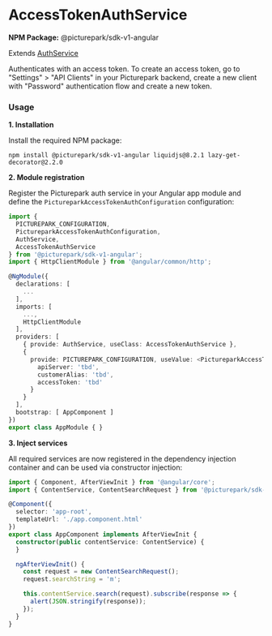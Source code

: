 # AccessTokenAuthService

**NPM Package:** @picturepark/sdk-v1-angular

Extends [AuthService](AuthService.md)

Authenticates with an access token. To create an access token, go to "Settings" > "API Clients" in your Picturepark backend, create a new client with "Password" authentication flow and create a new token.

### Usage

**1. Installation**

Install the required NPM package:

```
npm install @picturepark/sdk-v1-angular liquidjs@8.2.1 lazy-get-decorator@2.2.0
```

**2. Module registration**

Register the Picturepark auth service in your Angular app module and define the `PictureparkAccessTokenAuthConfiguration` configuration:

```typescript
import {
  PICTUREPARK_CONFIGURATION,
  PictureparkAccessTokenAuthConfiguration,
  AuthService,
  AccessTokenAuthService
} from '@picturepark/sdk-v1-angular';
import { HttpClientModule } from '@angular/common/http';

@NgModule({
  declarations: [
    ...
  ],
  imports: [
    ...,
    HttpClientModule
  ],
  providers: [
    { provide: AuthService, useClass: AccessTokenAuthService },
    {
      provide: PICTUREPARK_CONFIGURATION, useValue: <PictureparkAccessTokenAuthConfiguration>{
        apiServer: 'tbd',
        customerAlias: 'tbd',
        accessToken: 'tbd'
      }
    }
  ],
  bootstrap: [ AppComponent ]
})
export class AppModule { }
```

**3. Inject services**

All required services are now registered in the dependency injection container and can be used via constructor injection:

```typescript
import { Component, AfterViewInit } from '@angular/core';
import { ContentService, ContentSearchRequest } from '@picturepark/sdk-v1-angular';

@Component({
  selector: 'app-root',
  templateUrl: './app.component.html'
})
export class AppComponent implements AfterViewInit {
  constructor(public contentService: ContentService) {
  }

  ngAfterViewInit() {
    const request = new ContentSearchRequest();
    request.searchString = 'm';

    this.contentService.search(request).subscribe(response => {
      alert(JSON.stringify(response));
    });
  }
}
```
